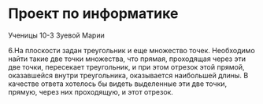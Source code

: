 # Проект по информатике

Ученицы 10-3 Зуевой Марии

6.На плоскости задан треугольник и еще множество точек. Необходимо найти такие две точки множества, что прямая, проходящая через эти две точки, пересекает треугольник, и при этом отрезок этой прямой, оказавшейся внутри треугольника, оказывается наибольшей длины. В качестве ответа хотелось бы видеть выделенные эти две точки, прямую, через них проходящую, и этот отрезок.

